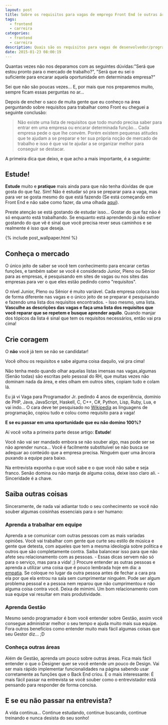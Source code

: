 ```yaml
---
layout: post
title: Sobre os requisitos para vagas de emprego Front End (e outras áreas também)
tags:
  - frontend
  - carreira
categories:
  - frontend
  - carreira
description: Quais são os requisitos para vagas de desenvolvedor/programador?
date: 2015-01-23 08:00:19
---
```


Quantas vezes não nos deparamos com as seguintes dúvidas:"Será que estou pronto para o mercado de trabalho?", "Será que eu sei o suficiente para encarar aquela oportunidade em determinada empresa?"

Sei que não são poucas vezes... E, por mais que nos preparemos muito, sempre ficam essas perguntas no ar...

Depois de encher o saco de muita gente que eu conheço na área perguntando sobre requisitos para trabalhar como Front eu cheguei a seguinte conclusão:

> Não existe uma lista de requisitos que todo mundo precisa saber para entrar em uma empresa ou encarar determinada função... Cada empresa pede o que lhe convém. Porém existem pequenas atitudes que te ajudam a se preparar e ter sua própria noção de mercado de trabalho e isso é que vai te ajudar a se organizar melhor para conseguir se destacar.

A primeira dica que deixo, e que acho a mais importante, é a seguinte:

## Estude!

**Estude** muito e **pratique** mais ainda para que não tenha dúvidas de que gosta do que faz. Sim! Não é estudar só pra se preparar para a vaga, mas para ver se gosta mesmo do que está fazendo (Se está começando em Front End e não sabe como fazer, da uma olhada [aqui](/posts/guia-de-estudos-desenvolvedor-front-end-iniciante/ "Trilha/Guia de estudos")).

Preste atenção se está gostando de estudar isso... Gostar do que faz não é só enquanto está trabalhando. Se enquanto está aprendendo já não estiver gostando do que vê é sinal que você precisa rever seus caminhos e se realmente é isso que deseja.

{% include post_wallpaper.html %}

## Conheça o mercado

O único jeito de saber se você tem conhecimento para encarar certas funções, e também saber se você é considerado Junior, Pleno ou Sênior para as empresas, é pesquisando em sites de vagas ou nos sites das empresas para ver o que eles estão pedindo como "requisitos".

O nível Junior, Pleno ou Sênior é muito variável. Cada empresa coloca isso de forma diferente nas vagas e o único jeito de se preparar é pesquisando e fazendo uma lista dos requisitos encontrados. - Isso mesmo, uma lista. **Vasculhe as descrições das vagas e faça uma lista dos requisitos que você reparar que se repetem e busque aprender aquilo**. Quando manjar dos tópicos da lista é sinal que tem os requisitos necessários, então vai pra cima!

## Crie coragem

O **não** você já tem se não se candidatar!

Você olhou os requisitos e sabe alguma coisa daquilo, vai pra cima!

Não tenha medo quando olhar aquelas listas imensas nas vagas,algumas (Senão todas) são escritas pelo pessoal do RH, que muitas vezes não dominam nada da área, e eles olham em outros sites, copiam tudo e colam lá.

Eu já vi Vaga para Programador Jr. pedindo 4 anos de experiência, domínio de PHP, Java, JavaScript, Haskell, C, C++, C#, Python, Lisp, Ruby, Lua, e vai indo... O cara deve ter pesquisado no [Wikipedia](https://pt.wikipedia.org/wiki/Linguagem_de_programa%C3%A7%C3%A3o#Lista_de_linguagens "Linguagens de Programação") as linguagens de programação, copiou tudo e colou como requisito para a vaga!

**E se eu passar em uma oportunidade que eu não domino 100%?**

Aí você volta a primeira parte desse artigo: **Estude**!

Você não vai ser mandado embora se não souber algo, mas pode ser se não aprender nunca...
Você é facilmente substituível se não busca se adequar ao conteúdo que a empresa precisa. Ninguém quer uma âncora puxando a equipe para baixo.

Na entrevista exponha o que você sabe e o que você não sabe e seja franco. Senão domina ou não manja de alguma coisa, deixe isso claro ali. - Sinceridade é a chave.

## Saiba outras coisas

Sinceramente, de nada vai adiantar todo o seu conhecimento se você não souber algumas coisinhas essenciais para o ser humano:

### Aprenda a trabalhar em equipe

Aprenda a se comunicar com outras pessoas com as mais variadas opiniões. Você vai trabalhar com gente que curte seu estilo de música e gente que detesta, com aqueles que tem a mesma ideologia sobre política e outros que são completamente contra. Saiba balancear isso para que não afete seu relacionamento com as pessoas. - Essas dicas servem não só para o serviço, mas para a vida! ;)
Procure entender as outras pessoas e aprenda a utilizar uma coisa que é pouco lembrada hoje em dia: a [empatia](https://www.significados.com.br/empatia/ "Empatia"). Se coloque no lugar da outra pessoa antes de fechar a cara pra ela por que ela entrou na sala sem cumprimentar ninguém. Pode ser algum problema pessoal e a pessoa nem reparou que não cumprimentou e não alguma coisa contra você. Deixa de mimimi.
Um bom relacionamento com sua equipe vai resultar em mais produtividade.

### Aprenda Gestão

Mesmo sendo programador é bom você entender sobre Gestão, assim você consegue administrar melhor o seu tempo e ajuda muito mais sua equipe. Fora outros benefícios como entender muito mais fácil algumas coisas que seu Gestor diz... ;D

### Conheça outras áreas

Além de Gestão, aprenda um pouco sobre outras áreas. Fica mais fácil entender o que o Designer quer se você entende um pouco de Design. Vai ser mais rápido implementar funcionalidades na página sabendo usar corretamente as funções que o Back End criou. E o mais interessante: É mais fácil passar na entrevista se você souber como o entrevistador está pensando para responder de forma concisa.

## E se eu não passar na entrevista?

A vida continua... Continue estudando, continue buscando, continue treinando e nunca desista do seu sonho!
